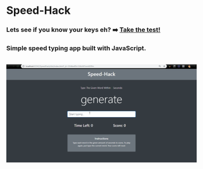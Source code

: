 # Speed-Hack

### Lets see if you know your keys eh? :arrow_right: [Take the test!](https://knifeparty12.github.io/Speed-Hack/)

### Simple speed typing app built with JavaScript.

<br>

<img src="speedhack.gif" width=650px>

